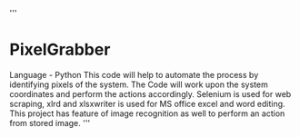 '''
# PixelGrabber
Language - Python
This code will help to automate the process by identifying pixels of the system. 
The Code will work upon the system coordinates and perform the actions accordingly. 
Selenium is used for web scraping, xlrd and xlsxwriter is used for MS office excel and word editing. 
This project has feature of image recognition as well to perform an action from stored image.
'''
